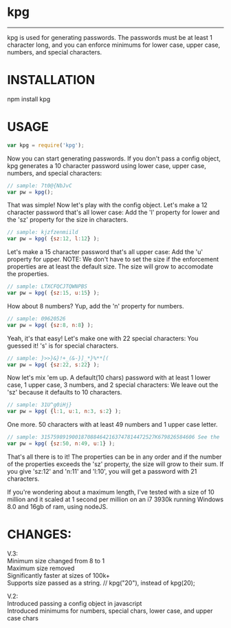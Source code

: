 # kpg
<hr/>

kpg is used for generating passwords. The passwords must be at least 1 character long, and you can enforce minimums for lower case, upper case, numbers, and special characters.

INSTALLATION
============

npm install kpg

USAGE
=====
```javascript
var kpg = require('kpg');
```
Now you can start generating passwords. If you don't pass a config object, kpg generates a 10 character password using lower case, upper case, numbers, and special characters:
```javascript
// sample: 7t0@{NbJvC
var pw = kpg();
```
That was simple! Now let's play with the config object. Let's make a 12 character password that's all lower case: Add the 'l' property for lower and the 'sz' property for the size in characters.<br/>
```javascript
// sample: kjzfzenmiild
var pw = kpg( {sz:12, l:12} );
```
Let's make a 15 character password that's all upper case: Add the 'u' property for upper. NOTE: We don't have to set the size if the enforcement properties are at least the default size. The size will grow to accomodate the properties.
```javascript
// sample: LTXCFQCJTQWNPBS
var pw = kpg( {sz:15, u:15} );
```
How about 8 numbers? Yup, add the 'n' property for numbers.
```javascript
// sample: 09620526
var pw = kpg( {sz:8, n:8} );
```
Yeah, it's that easy! Let's make one with 22 special characters: You guessed it! 's' is for special characters.
```javascript
// sample: }>>}&}!+_(&-}]_*}%**[(
var pw = kpg( {sz:22, s:22} );
```
Now let's mix 'em up. A default(10 chars) password with at least 1 lower case, 1 upper case, 3 numbers, and 2 special characters: We leave out the 'sz' because it defaults to 10 characters.
```javascript
// sample: 31U^g0iHj}
var pw = kpg( {l:1, u:1, n:3, s:2} );
```
One more. 50 characters with at least 49 numbers and 1 upper case letter.
```javascript
// sample: 3157598919001870884642163747814472527K679826584606 See the 'K' in there?
var pw = kpg( {sz:50, n:49, u:1} );
```
That's all there is to it! The properties can be in any order and if the number of the properties exceeds the 'sz' property, the size will grow to their sum. If you give 'sz:12' and 'n:11' and 'l:10', you will get a password with 21 characters.

If you're wondering about a maximum length, I've tested with a size of 10 million and it scaled at 1 second per million on an i7 3930k running Windows 8.0 and 16gb of ram, using nodeJS.

CHANGES:
========

V.3:<br/>
Minimum size changed from 8 to 1<br/>
Maximum size removed<br/>
Significantly faster at sizes of 100k+<br/>
Supports size passed as a string. // kpg("20"), instead of kpg(20);

V.2:<br/>
Introduced passing a config object in javascript<br/>
Introduced minimums for numbers, special chars, lower case, and upper case chars<br/>
